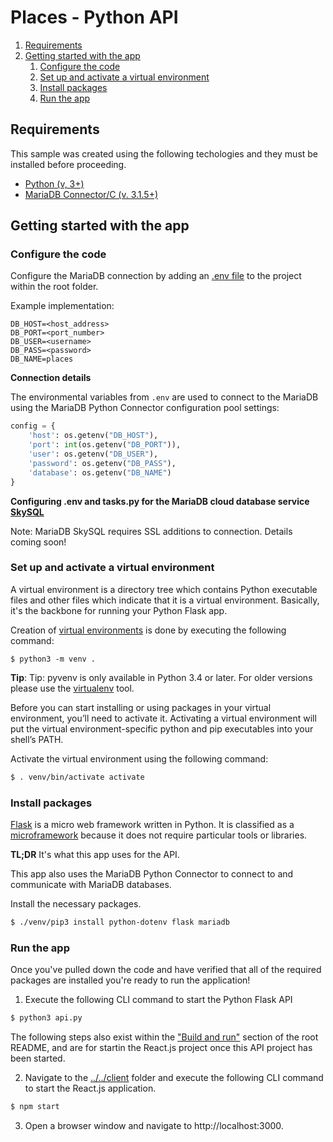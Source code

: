 # Places - Python API

1. [Requirements](#requirements)
2. [Getting started with the app](#getting-started)
    1. [Configure the code](#configure-code)
    2. [Set up and activate a virtual environment](#activate)
    3. [Install packages](#install-packages)
    4. [Run the app](#run-app)

## Requirements <a name="requirements"></a>

This sample was created using the following techologies and they must be installed before proceeding.

* [Python (v, 3+)](https://www.python.org/downloads/)
* [MariaDB Connector/C (v. 3.1.5+)](https://mariadb.com/products/skysql/docs/clients/mariadb-connector-c-for-skysql-services/)

## Getting started with the app <a name="getting-started"></a>

### Configure the code <a name="configure-code"></a>

Configure the MariaDB connection by adding an [.env file](https://pypi.org/project/python-dotenv/) to the project within the root folder.

Example implementation:

```
DB_HOST=<host_address>
DB_PORT=<port_number>
DB_USER=<username>
DB_PASS=<password>
DB_NAME=places
```

**Connection details**

The environmental variables from `.env` are used to connect to the MariaDB using the MariaDB Python Connector configuration pool settings:

```python
config = {
    'host': os.getenv("DB_HOST"),
    'port': int(os.getenv("DB_PORT")),
    'user': os.getenv("DB_USER"),
    'password': os.getenv("DB_PASS"),
    'database': os.getenv("DB_NAME")
}
```

**Configuring .env and tasks.py for the MariaDB cloud database service [SkySQL](https://mariadb.com/products/skysql/)**

Note: MariaDB SkySQL requires SSL additions to connection. Details coming soon!

### Set up and activate a virtual environment <a name="activate"></a>

A virtual environment is a directory tree which contains Python executable files and other files which indicate that it is a virtual environment. Basically, it's the backbone for running your Python Flask app.

Creation of [virtual environments](https://docs.python.org/3/library/venv.html?ref=hackernoon.com#venv-def) is done by executing the following command:

```
$ python3 -m venv .
```

**Tip**: Tip: pyvenv is only available in Python 3.4 or later. For older versions please use the [virtualenv](https://virtualenv.pypa.io/en/latest/) tool. 

Before you can start installing or using packages in your virtual environment, you’ll need to activate it. Activating a virtual environment will put the virtual environment-specific python and pip executables into your shell’s PATH.

Activate the virtual environment using the following command:

```bash
$ . venv/bin/activate activate
```

### Install packages <a name="install-packages"></a>

[Flask](https://flask.palletsprojects.com/en/1.1.x/?ref=hackernoon.com) is a micro web framework written in Python. It is classified as a [microframework](https://en.wikipedia.org/wiki/Microframework) because it does not require particular tools or libraries. 

**TL;DR** It's what this app uses for the API.

This app also uses the MariaDB Python Connector to connect to and communicate with MariaDB databases. 

Install the necessary packages.

```bash
$ ./venv/pip3 install python-dotenv flask mariadb
```

### Run the app <a name="run-app"></a>

Once you've pulled down the code and have verified that all of the required packages are installed you're ready to run the application! 

1. Execute the following CLI command to start the Python Flask API

```bash
$ python3 api.py
```

The following steps also exist within the ["Build and run"](../../#build-and-run-the-app-) section of the root README, and are for startin the React.js project once this API project has been started.

2. Navigate to the [../../client](client) folder and execute the following CLI command to start the React.js application.

```bash 
$ npm start
```

3. Open a browser window and navigate to http://localhost:3000.
